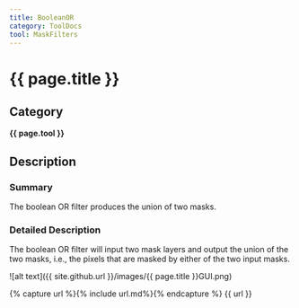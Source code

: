 ```yaml
---
title: BooleanOR
category: ToolDocs 
tool: MaskFilters
---
```


# {{ page.title }} 

## Category

**{{ page.tool }}**

## Description

### Summary

The boolean OR filter produces the union of two masks.

### Detailed Description

The boolean OR filter will input two mask layers and output the union of the two masks, i.e., the pixels that are masked by either of the two input masks.

![alt text]({{ site.github.url }}/images/{{ page.title }}GUI.png)

{% capture url %}{% include url.md%}{% endcapture %}
{{ url }}
